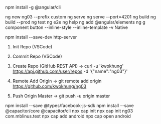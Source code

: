 npm install -g @angular/cli

ng new ng03 --prefix custom
ng serve
ng serve --port=4201
ng build
ng build --prod
ng test
ng e2e
ng help
ng add @angular/elements
ng g component button --inline-style --inline-template -v Native

npm install --save-dev http-server

1. Init Repo (VSCode)

2. Commit Repo (VSCode)

3. Create Repo (GitHub REST API)
-> curl -u 'kwokhung' https://api.github.com/user/repos -d '{"name":"ng03"}'

4. Remote Add Origin
-> git remote add origin https://github.com/kwokhung/ng03

5. Push Origin Master
-> git push -u origin master

npm install --save @types/facebook-js-sdk
npm install --save @capacitor/core @capacitor/cli
npx cap init
npx cap init ng03 com.mblinus.test
npx cap add android
npx cap open android
